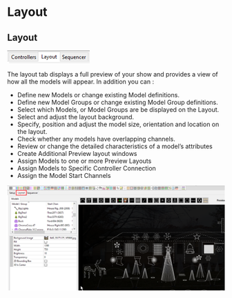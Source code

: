# Layout

## Layout

![](<../../.gitbook/assets/image (57).png>)



The layout tab displays a full preview of your show and provides a view of how all the models will appear. In addition you can :

* Define new Models or change existing Model definitions.
* Define new Model Groups or change existing Model Group definitions.
* Select which Models, or Model Groups are be displayed on the Layout.
* Select and adjust the layout background.
* Specify, position and adjust the model size, orientation and location on the layout.
* Check whether any models have overlapping channels.
* Review or change the detailed characteristics of a model’s attributes
* Create Additional Preview layout windows
* Assign Models to one or more Preview Layouts
* Assign Models to Specific Controller Connection
* Assign the Model Start Channels

![](<../../.gitbook/assets/image (623) (1).png>)

